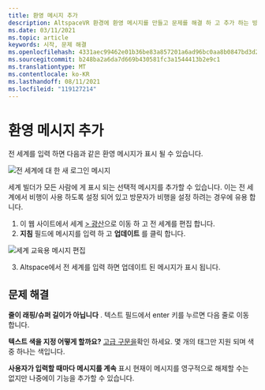 ```yaml
---
title: 환영 메시지 추가
description: AltspaceVR 환경에 환영 메시지를 만들고 문제를 해결 하 고 추가 하는 방법에 대해 알아봅니다.
ms.date: 03/11/2021
ms.topic: article
keywords: 시작, 문제 해결
ms.openlocfilehash: 4331aec99462e01b36be83a857201a6ad96bc0aa8b0847bd3d22f43fe5cfee24
ms.sourcegitcommit: b248ba2a6da7d669b430581fc3a1544413b2e9c1
ms.translationtype: MT
ms.contentlocale: ko-KR
ms.lasthandoff: 08/11/2021
ms.locfileid: "119127214"
---
```

# <a name="adding-welcome-messages"></a>환영 메시지 추가

전 세계를 입력 하면 다음과 같은 환영 메시지가 표시 될 수 있습니다.

![전 세계에 대 한 새 로그인 메시지](images/welcome-img-01.png)

세계 빌더가 모든 사람에 게 표시 되는 선택적 메시지를 추가할 수 있습니다. 이는 전 세계에서 비행이 사용 하도록 설정 되어 있고 방문자가 비행을 설정 하려는 경우에 유용 합니다. 

1. 이 웹 사이트에서 세계 [> 광산](https://account.altvr.com/users/sign_in)으로 이동 하 고 전 세계를 편집 합니다.
2. **지침** 필드에 메시지를 입력 하 고 **업데이트** 를 클릭 합니다.

![세계 교육용 메시지 편집](images/welcome-img-02.png)

3. Altspace에서 전 세계를 입력 하면 업데이트 된 메시지가 표시 됩니다.

## <a name="troubleshooting"></a>문제 해결

**줄이 래핑/슈퍼 길이가 아닙니다** . 텍스트 필드에서 enter 키를 누르면 다음 줄로 이동 합니다.

**텍스트 색을 지정 어떻게 할까요?**
[고급 구문을](http://digitalnativestudios.com/textmeshpro/docs/rich-text/#color)확인 하세요. 몇 개의 태그만 지원 되며 색 중 하나는 색입니다.

**사용자가 입력할 때마다 메시지를 계속** 표시 현재이 메시지를 영구적으로 해제할 수는 없지만 나중에이 기능을 추가할 수 있습니다.